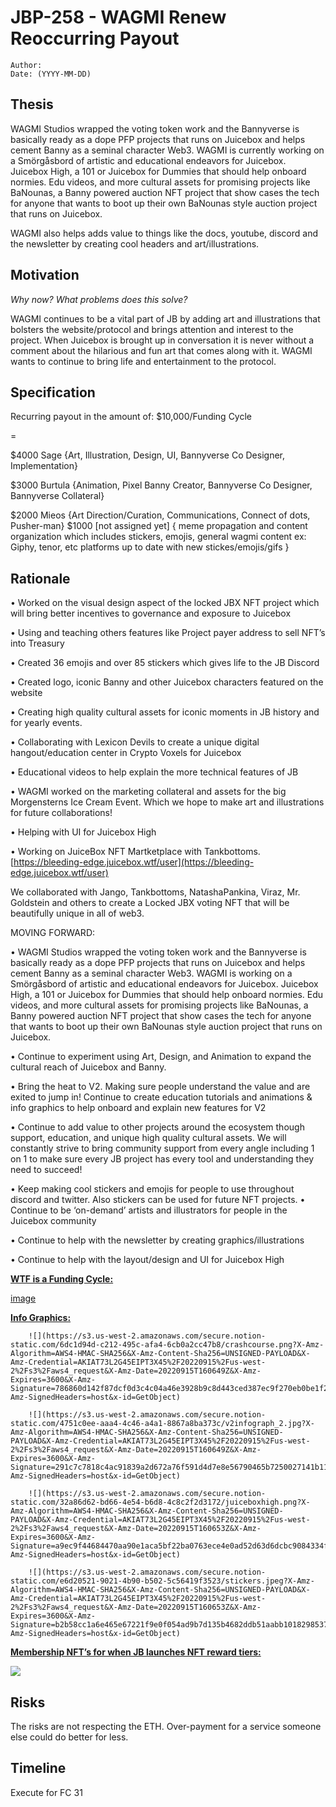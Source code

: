 # JBP-258 - WAGMI Renew Reoccurring Payout
```plain text
Author:
Date: (YYYY-MM-DD)
```

## Thesis

WAGMI Studios wrapped the voting token work and the Bannyverse is basically ready as a dope PFP projects that runs on Juicebox and helps cement Banny as a seminal character Web3. WAGMI is currently working on a Smörgåsbord of artistic and educational endeavors for Juicebox. Juicebox High, a 101 or Juicebox for Dummies that should help onboard normies. Edu videos, and more cultural assets for promising projects like BaNounas, a Banny powered auction NFT project that show cases the tech for anyone that wants to boot up their own BaNounas style auction project that runs on Juicebox. 

WAGMI also helps adds value to things like the docs, youtube, discord and the newsletter by creating cool headers and art/illustrations. 

## Motivation

_Why now? What problems does this solve?_

WAGMI continues to be a vital part of JB by adding art and illustrations that bolsters the website/protocol and brings attention and interest to the project. When Juicebox is brought up in conversation it is never without a comment about the hilarious and fun art that comes along with it. WAGMI wants to continue to bring life and entertainment to the protocol. 

## Specification

Recurring payout in the amount of: $10,000/Funding Cycle

=

$4000 Sage {Art, Illustration, Design, UI, Bannyverse Co Designer, Implementation}

$3000 Burtula {Animation, Pixel Banny Creator, Bannyverse Co Designer, Bannyverse Collateral}

$2000 Mieos {Art Direction/Curation, Communications, Connect of dots, Pusher-man}
$1000 [not assigned yet] { meme propagation and content organization which includes stickers, emojis, general wagmi content ex: Giphy, tenor, etc platforms up to date with new stickes/emojis/gifs }

## Rationale

• Worked on the visual design aspect of the locked JBX NFT project which will bring better incentives to governance and exposure to Juicebox 

• Using and teaching others features like Project payer address to sell NFT’s into Treasury

• Created 36 emojis and over 85 stickers which gives life to the JB Discord

• Created logo, iconic Banny and other Juicebox characters featured on the website

• Creating high quality cultural assets for iconic moments in JB history and for yearly events.

• Collaborating with Lexicon Devils to create a unique digital hangout/education center in Crypto Voxels for Juicebox

• Educational videos to help explain the more technical features of JB

• WAGMI worked on the marketing collateral and assets for the big Morgensterns Ice Cream Event. Which we hope to make art and illustrations for future collaborations! 

• Helping with UI for Juicebox High 

• Working on JuiceBox NFT Martketplace with Tankbottoms. [https://bleeding-edge.juicebox.wtf/user](https://bleeding-edge.juicebox.wtf/user)

 We collaborated with Jango, Tankbottoms, NatashaPankina, Viraz, Mr. Goldstein and others to create a Locked JBX voting NFT that will be beautifully unique in all of web3. 

MOVING FORWARD: 

• WAGMI Studios wrapped the voting token work and the Bannyverse is basically ready as a dope PFP projects that runs on Juicebox and helps cement Banny as a seminal character Web3. WAGMI is working on a Smörgåsbord of artistic and educational endeavors for Juicebox. Juicebox High, a 101 or Juicebox for Dummies that should help onboard normies. Edu videos, and more cultural assets for promising projects like BaNounas, a Banny powered auction NFT project that show cases the tech for anyone that wants to boot up their own BaNounas style auction project that runs on Juicebox. 

• Continue to experiment using Art, Design, and Animation to expand the cultural reach of Juicebox and Banny. 

• Bring the heat to V2. Making sure people understand the value and are exited to jump in! Continue to create education tutorials and animations & info graphics to help onboard and explain new features for V2

• Continue to add value to other projects around the ecosystem though support, education, and unique high quality cultural assets. We will constantly strive to bring community support from every angle including 1 on 1 to make sure every JB project has every tool and understanding they need to succeed! 

• Keep making cool stickers and emojis for people to use throughout discord and twitter. Also stickers can be used for future NFT projects. 
• Continue to be ‘on-demand’ artists and illustrators for people in the Juicebox community 

• Continue to help with the newsletter by creating graphics/illustrations

• Continue to help with the layout/design and UI for Juicebox High 

<u>**WTF is a Funding Cycle:**</u>

[image](https://s3.us-west-2.amazonaws.com/secure.notion-static.com/7674c4e7-5ce6-4823-b02a-397db85b578b/WTFunding_Cycles.mp4?X-Amz-Algorithm=AWS4-HMAC-SHA256&X-Amz-Content-Sha256=UNSIGNED-PAYLOAD&X-Amz-Credential=AKIAT73L2G45EIPT3X45%2F20220915%2Fus-west-2%2Fs3%2Faws4_request&X-Amz-Date=20220915T160648Z&X-Amz-Expires=3600&X-Amz-Signature=8975e3c1888a918a8d069c87b4772e43b0078e2751ce569c7bd5c89c2bf947f5&X-Amz-SignedHeaders=host&x-id=GetObject)

<u>**Info Graphics:**</u>

		![](https://s3.us-west-2.amazonaws.com/secure.notion-static.com/6dc1d94d-c212-495c-afa4-6cb0a2cc47b8/crashcourse.png?X-Amz-Algorithm=AWS4-HMAC-SHA256&X-Amz-Content-Sha256=UNSIGNED-PAYLOAD&X-Amz-Credential=AKIAT73L2G45EIPT3X45%2F20220915%2Fus-west-2%2Fs3%2Faws4_request&X-Amz-Date=20220915T160649Z&X-Amz-Expires=3600&X-Amz-Signature=786860d142f87dcf0d3c4c04a46e3928b9c8d443ced387ec9f270eb0be1f2b6e&X-Amz-SignedHeaders=host&x-id=GetObject)

		![](https://s3.us-west-2.amazonaws.com/secure.notion-static.com/4751c0ee-aaa4-4c46-a4a1-8867a8ba373c/v2infograph_2.jpg?X-Amz-Algorithm=AWS4-HMAC-SHA256&X-Amz-Content-Sha256=UNSIGNED-PAYLOAD&X-Amz-Credential=AKIAT73L2G45EIPT3X45%2F20220915%2Fus-west-2%2Fs3%2Faws4_request&X-Amz-Date=20220915T160649Z&X-Amz-Expires=3600&X-Amz-Signature=291c7c7818c4ac91839a2d672a76f591d4d7e8e56790465b7250027141b11232&X-Amz-SignedHeaders=host&x-id=GetObject)

		![](https://s3.us-west-2.amazonaws.com/secure.notion-static.com/32a86d62-bd66-4e54-b6d8-4c8c2f2d3172/juiceboxhigh.png?X-Amz-Algorithm=AWS4-HMAC-SHA256&X-Amz-Content-Sha256=UNSIGNED-PAYLOAD&X-Amz-Credential=AKIAT73L2G45EIPT3X45%2F20220915%2Fus-west-2%2Fs3%2Faws4_request&X-Amz-Date=20220915T160653Z&X-Amz-Expires=3600&X-Amz-Signature=a9ec9f44684470aa90e1aca5bf22ba0763ece4e0ad52d63d6dcbc9084334fcf0&X-Amz-SignedHeaders=host&x-id=GetObject)

		![](https://s3.us-west-2.amazonaws.com/secure.notion-static.com/e6d20521-9021-4b90-b502-5c56419f3523/stickers.jpeg?X-Amz-Algorithm=AWS4-HMAC-SHA256&X-Amz-Content-Sha256=UNSIGNED-PAYLOAD&X-Amz-Credential=AKIAT73L2G45EIPT3X45%2F20220915%2Fus-west-2%2Fs3%2Faws4_request&X-Amz-Date=20220915T160653Z&X-Amz-Expires=3600&X-Amz-Signature=b2b58cc1a6e465e67221f9e0f054ad9b7d135b4682ddb51aabb1018298537eb9&X-Amz-SignedHeaders=host&x-id=GetObject)

<u>**Membership NFT’s for when JB launches NFT reward tiers:**</u>

![](https://s3.us-west-2.amazonaws.com/secure.notion-static.com/152ab079-5b81-4241-baa5-6d9e34fbb195/Screen_Shot_2022-08-01_at_4.12.40_PM.png?X-Amz-Algorithm=AWS4-HMAC-SHA256&X-Amz-Content-Sha256=UNSIGNED-PAYLOAD&X-Amz-Credential=AKIAT73L2G45EIPT3X45%2F20220915%2Fus-west-2%2Fs3%2Faws4_request&X-Amz-Date=20220915T160648Z&X-Amz-Expires=3600&X-Amz-Signature=813828d00663cb71fcdb58db85024c3322d40fe0ff2d64f67715218df7a69fd7&X-Amz-SignedHeaders=host&x-id=GetObject)

## Risks

The risks are not respecting the ETH. Over-payment for a service someone else could do better for less. 

## Timeline

Execute for FC 31
